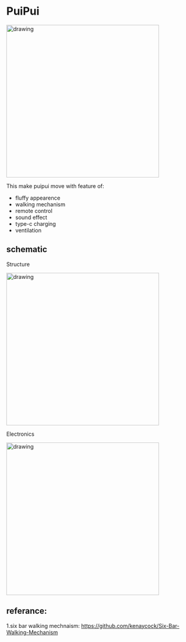 # PuiPui

<img src="https://user-images.githubusercontent.com/52559856/171428207-fea48e11-a71e-4b53-9d4c-dcae21008e3e.png" alt="drawing" width="400"/>

This make puipui move with feature of:

- fluffy appearence 
- walking mechanism
- remote control
- sound effect
- type-c charging
- ventilation

## schematic

Structure  

<img src="https://user-images.githubusercontent.com/52559856/171438819-893b341b-dcfd-4fee-b60d-d2aa535b3f35.png" alt="drawing" width="400"/>

Electronics  

<img src= "https://user-images.githubusercontent.com/52559856/171427486-fc9e67fa-5fc0-409f-bf47-d67d53d3cbe0.png" alt="drawing" width="400"/>


## referance:
1.six bar walking mechnaism: https://github.com/kenaycock/Six-Bar-Walking-Mechanism
